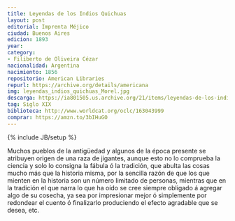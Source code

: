 ```yaml
---
title: Leyendas de los Indios Quichuas
layout: post
editorial: Imprenta Méjico 
ciudad: Buenos Aires
edicion: 1893
year: 
category: 
- Filiberto de Oliveira Cézar
nacionalidad: Argentina
nacimiento: 1856
repositorio: American Libraries
repurl: https://archive.org/details/americana
img: leyendas_indios_quichuas_Morel.jpg
descarga: https://ia801505.us.archive.org/21/items/leyendas-de-los-indios-quichuas-filiberto-de-oliveira-cezar/Leyendas%20de%20los%20indios%20quichuas%20-%20Filiberto%20de%20Oliveira%20C%C3%A9zar.pdf
tag: Siglo XIX
biblioteca: http://www.worldcat.org/oclc/163043999
comprar: https://amzn.to/3bIHuGO
---
```

{% include JB/setup %}

Muchos pueblos de la antigüedad y algunos de la época presente se atribuyen origen de una raza de jigantes, aunque esto no lo comprueba la ciencia y solo lo consigna la fábula ó la tradición, que abulta las cosas mucho más que la historia misma, por la sencilla razón de que los que mienten en la historia son un número limitado de personas, mientras que en la tradición el que narra lo que ha oído se cree siempre obligado á agregar algo de su cosecha, ya sea por impresionar mejor ó simplemente por redondear el cuento ó finalizarlo produciendo el efecto agradable que se desea, etc. 
